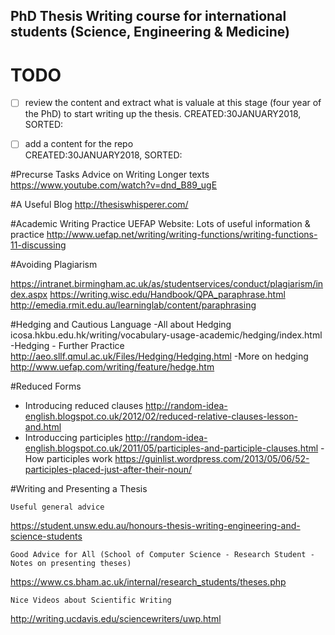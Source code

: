 PhD Thesis Writing course for international students (Science, Engineering & Medicine)
---



# TODO

- [ ] review the content and extract what is valuale at this stage (four year of the PhD)
to start writing up the thesis. CREATED:30JANUARY2018, SORTED: 

- [ ] add a content for the repo  
	CREATED:30JANUARY2018, SORTED: 


#Precurse Tasks
 Advice on Writing Longer texts
https://www.youtube.com/watch?v=dnd_B89_ugE

#A Useful Blog
http://thesiswhisperer.com/

#Academic Writing Practice
    UEFAP Website: Lots of useful information & practice
http://www.uefap.net/writing/writing-functions/writing-functions-11-discussing


#Avoiding Plagiarism

https://intranet.birmingham.ac.uk/as/studentservices/conduct/plagiarism/index.aspx
https://writing.wisc.edu/Handbook/QPA_paraphrase.html
http://emedia.rmit.edu.au/learninglab/content/paraphrasing


#Hedging and Cautious Language
-All about Hedging
icosa.hkbu.edu.hk/writing/vocabulary-usage-academic/hedging/index.html
-Hedging - Further Practice
http://aeo.sllf.qmul.ac.uk/Files/Hedging/Hedging.html
-More on hedging
http://www.uefap.com/writing/feature/hedge.htm

#Reduced Forms
- Introducing reduced clauses
http://random-idea-english.blogspot.co.uk/2012/02/reduced-relative-clauses-lesson-and.html
- Introduccing participles
http://random-idea-english.blogspot.co.uk/2011/05/participles-and-participle-clauses.html
-How participles work
https://guinlist.wordpress.com/2013/05/06/52-participles-placed-just-after-their-noun/


#Writing and Presenting a Thesis

    Useful general advice
https://student.unsw.edu.au/honours-thesis-writing-engineering-and-science-students

    Good Advice for All (School of Computer Science - Research Student - Notes on presenting theses)
https://www.cs.bham.ac.uk/internal/research_students/theses.php

    Nice Videos about Scientific Writing
http://writing.ucdavis.edu/sciencewriters/uwp.html
